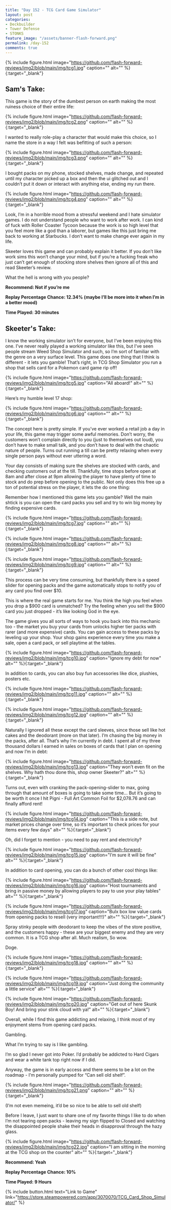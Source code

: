 ```yaml
---
title: "Day 152 - TCG Card Game Simulator"
layout: post
categories:
- Deckbuilder
- Tower Defense
- STONKS
feature_image: "/assets/banner-flash-forward.png"
permalink: /day-152
comments: true
---
```


{% include figure.html image="https://github.com/flash-forward-reviews/img2/blob/main/img/tcg1.jpg" caption="" alt="" %}{:target="_blank"}

## Sam's Take:

This game is the story of the dumbest person on earth making the most ruiness choice of their entire life:

{% include figure.html image="https://github.com/flash-forward-reviews/img2/blob/main/img/tcg2.png" caption="" alt="" %}{:target="_blank"}

I wanted to really role-play a character that would make this choice, so I name the store in a way I felt was befitting of such a person:

{% include figure.html image="https://github.com/flash-forward-reviews/img2/blob/main/img/tcg3.png" caption="" alt="" %}{:target="_blank"}

I bought packs on my phone, stocked shelves, made change, and repeated until my character picked up a box and then the ui glitched out and I couldn’t put it  down or interact with anything else, ending my run there.

{% include figure.html image="https://github.com/flash-forward-reviews/img2/blob/main/img/tcg4.png" caption="" alt="" %}{:target="_blank"}

Look, I’m in a horrible mood from a stressful weekend and I hate simulator games. I do not understand people who want to work after work. I can kind of fuck with Roller Coaster Tycoon because the work is so high level that you feel more like a god than a laborer, but games like this just bring me back to working at Starbucks. I don’t want to make change ever again in my life.

Skeeter loves this game and can probably explain it better. If you don’t like work sims this won’t change your mind, but if you’re a fucking freak who just can’t get enough of stocking store shelves then ignore all of this and read Skeeter’s review.

What the hell is wrong with you people?

**Recommend: Not if you’re me**

**Replay Percentage Chance: 12.34% (maybe I’ll be more into it when I’m in a better mood)**

**Time Played: 30 minutes**

## Skeeter's Take:

I know the working simulator isn’t for everyone, but I’ve been enjoying this one. I’ve never really played a working simulator like this, but I’ve seen people stream Weed Shop Simulator and such, so I’m sort of familiar with the genre on a very surface level. This game does one thing that I think is different - it lets you gamble! That’s right, in TCG Shop Simulator you run a shop that sells card for a Pokemon card game rip off!

{% include figure.html image="https://github.com/flash-forward-reviews/img2/blob/main/img/tcg5.jpg" caption="All aboard!" alt="" %}{:target="_blank"}

Here’s my humble level 17 shop: 

{% include figure.html image="https://github.com/flash-forward-reviews/img2/blob/main/img/tcg6.jpg" caption="" alt="" %}{:target="_blank"}

The concept here is pretty simple. If you’ve ever worked a retail job a day in your life, this game may trigger some awful memories. Don’t worry, the customers won’t complain directly to you (just to themselves out loud), you don’t have to make small talk, and you don’t have to deal with the chaotic nature of people. Turns out running a till can be pretty relaxing when every single person pays without ever uttering a word. 

Your day consists of making sure the shelves are stocked with cards, and checking customers out at the till. Thankfully, time stops before open at 8am and after close at 9pm allowing the player to have plenty of time to stock and do prep before opening to the public. Not only does this free up a ton of potential stress on the player, it lets the do one thing: 
 
Remember how I mentioned this game lets you gamble? Well the main shtick is you can open the card packs you sell and try to win big money by finding expensive cards.

{% include figure.html image="https://github.com/flash-forward-reviews/img2/blob/main/img/tcg7.jpg" caption="" alt="" %}{:target="_blank"}

{% include figure.html image="https://github.com/flash-forward-reviews/img2/blob/main/img/tcg8.jpg" caption="" alt="" %}{:target="_blank"}

{% include figure.html image="https://github.com/flash-forward-reviews/img2/blob/main/img/tcg9.jpg" caption="" alt="" %}{:target="_blank"}

This process can be very time consuming, but thankfully there is a speed slider for opening packs and the game automatically stops to notify you of any card you find over $10. 

This is where the real game starts for me. You think the high you feel when you drop a $900 card is unmatched? Try the feeling when you sell the $900 card you just dropped - it’s like looking God in the eye. 

The game gives you all sorts of ways to hook you back into this mechanic too - the market you buy your cards from unlocks higher tier packs with rarer (and more expensive) cards. You can gain access to these packs by leveling up your shop. Your shop gains experience every time you make a sale, open a card pack, or sell playtime at the tables. 

{% include figure.html image="https://github.com/flash-forward-reviews/img2/blob/main/img/tcg10.jpg" caption="Ignore my debt for now" alt="" %}{:target="_blank"}

In addition to cards, you can also buy fun accessories like dice, plushies, posters etc.

{% include figure.html image="https://github.com/flash-forward-reviews/img2/blob/main/img/tcg11.jpg" caption="" alt="" %}{:target="_blank"}

{% include figure.html image="https://github.com/flash-forward-reviews/img2/blob/main/img/tcg12.jpg" caption="" alt="" %}{:target="_blank"}

Naturally I ignored all these except the card sleeves, since those sell like hot cakes and the deodorant (more on that later). I’m chasing the big money in the packs, after all. That’s why I’m currently in debt. I spent all of my three thousand dollars I earned in sales on boxes of cards that I plan on opening and now I’m in debt:

{% include figure.html image="https://github.com/flash-forward-reviews/img2/blob/main/img/tcg13.jpg" caption="They won’t even fit on the shelves. Why hath thou done this, shop owner Skeeter?" alt="" %}{:target="_blank"}

Turns out, even with cranking the pack-opening-slider to max, going through that amount of boxes is going to take some time… But it’s going to be worth it once I hit Pigni - Full Art Common Foil for $2,078.76 and can finally afford rent!

{% include figure.html image="https://github.com/flash-forward-reviews/img2/blob/main/img/tcg14.jpg" caption="This is a side note, but market prices change over time, so it’s important to check prices for your items every few days" alt="" %}{:target="_blank"}

Oh, did I forget to mention - you need to pay rent and electricity? 

{% include figure.html image="https://github.com/flash-forward-reviews/img2/blob/main/img/tcg15.jpg" caption="I’m sure it will be fine" alt="" %}{:target="_blank"}

In addition to card opening, you can do a bunch of other cool things like: 

{% include figure.html image="https://github.com/flash-forward-reviews/img2/blob/main/img/tcg16.jpg" caption="Host tournaments and bring in passive money by allowing players to pay to use your play tables" alt="" %}{:target="_blank"}

{% include figure.html image="https://github.com/flash-forward-reviews/img2/blob/main/img/tcg17.jpg" caption="Bulx box low value cards from opening packs to resell (very important!!!)" alt="" %}{:target="_blank"}

Spray stinky people with deodorant to keep the vibes of the store positive, and the customers happy - these are your biggest enemy and they are very common. It is a TCG shop after all. Much realism, So wow. 

Doge. 

{% include figure.html image="https://github.com/flash-forward-reviews/img2/blob/main/img/tcg18.jpg" caption="" alt="" %}{:target="_blank"}

{% include figure.html image="https://github.com/flash-forward-reviews/img2/blob/main/img/tcg19.jpg" caption="Just doing the community a little service" alt="" %}{:target="_blank"}

{% include figure.html image="https://github.com/flash-forward-reviews/img2/blob/main/img/tcg20.jpg" caption="Get out of here Skunk Boy! And bring your stink cloud with ya!" alt="" %}{:target="_blank"}

Overall, while I find this game addicting and relaxing, I think most of my enjoyment stems from opening card packs. 

Gambling. 

What I’m trying to say is I like gambling. 

I’m so glad I never got into Poker. I’d probably be addicted to Hard Cigars and wear a white tank top right now if I did. 

Anyway, the game is in early access and there seems to be a lot on the roadmap - I’m personally pumped for “Can sell old shelf”. 

{% include figure.html image="https://github.com/flash-forward-reviews/img2/blob/main/img/tcg21.png" caption="" alt="" %}{:target="_blank"}

(I’m not even memeing, it’d be so nice to be able to sell old shelf)

Before I leave, I just want to share one of my favorite things I like to do when I’m not tearing open packs - leaving my sign flipped to Closed and watching the disappointed people shake their heads in disapproval through the hazy glass.

{% include figure.html image="https://github.com/flash-forward-reviews/img2/blob/main/img/tcg22.jpg" caption="I am sitting in the morning at the TCG shop on the counter" alt="" %}{:target="_blank"}

**Recommend: Yeah**

**Replay Percentage Chance: 10%**

**Time Played: 9 Hours**

{% include button.html text="Link to Game" link="https://store.steampowered.com/app/3070070/TCG_Card_Shop_Simulator/" %}
